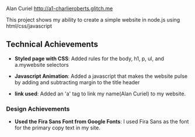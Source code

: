 Alan Curiel
http://a1-charlieroberts.glitch.me

This project shows my ability to create a simple website in node.js using html/css/javascript

## Technical Achievements
- **Styled page with CSS**: Added rules for the body, h1, p, ul, and a.mywebsite selectors

- **Javascript Animation**: Added a javascript that makes the website pulse by adding and subtracting margin to the title header

- **link used**: Added an 'a' tag to link my name(Alan Curiel) to my website. 

### Design Achievements
- **Used the Fira Sans Font from Google Fonts**: I used Fira Sans as the font for the primary copy text in my site.


